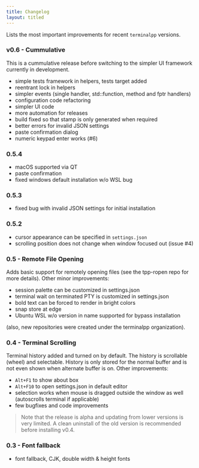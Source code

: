 ```yaml
---
title: Changelog
layout: titled
---
```


Lists the most important improvements for recent `terminalpp` versions.

### v0.6 - Cummulative

This is a cummulative release before switching to the simpler UI framework currently in development. 

- simple tests framework in helpers, tests target added
- reentrant lock in helpers
- simpler events (single handler, std::function, method and fptr handlers)
- configuration code refactoring
- simpler UI code
- more automation for releases
- build fixed so that stamp is only generated when required
- better errors for invalid JSON settings
- paste confirmation dialog
- numeric keypad enter works (#6)

### 0.5.4

- macOS supported via QT
- paste confirmation 
- fixed windows default installation w/o WSL bug

### 0.5.3

- fixed bug with invalid JSON settings for initial installation

### 0.5.2

- cursor appearance can be specified in `settings.json`
- scrolling position does not change when window focused out (issue #4)

### 0.5 - Remote File Opening

Adds basic support for remotely opening files (see the tpp-ropen repo for more details). Other minor improvements:

- session palette can be customized in settings.json
- terminal wait on terminated PTY is customized in settings.json
- bold text can be forced to render in bright colors
- snap store at edge
- Ubuntu WSL w/o version in name supported for bypass installation

(also, new repositories were created under the terminalpp organization).

### 0.4 - Terminal Scrolling

Terminal history added and turned on by default. The history is scrollable (wheel) and selectable. History is only stored for the normal buffer and is not even shown when alternate buffer is on. Other improvements:

- `Alt+F1` to show about box
- `Alt+F10` to open settings.json in default editor
- selection works when mouse is dragged outside the window as well (autoscrolls terminal if applicable)
- few bugfixes and code improvements

> Note that the release is alpha and updating from lower versions is very limited. A clean uninstall of the old version is recommended before installing v0.4.

### 0.3 - Font fallback

- font fallback, CJK, double width & height fonts

